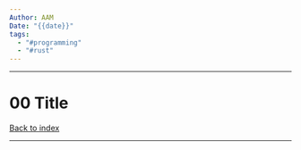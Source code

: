 ```yaml
---
Author: AAM
Date: "{{date}}"
tags:
  - "#programming"
  - "#rust"
---
```

---
# 00 Title

[Back to index](../RUST.md)

---

